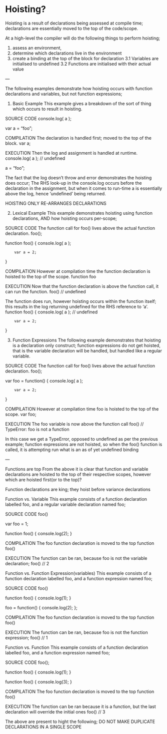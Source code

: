 # Hoisting?
Hoisting is a result of declarations being assessed at compile time; declarations are essentially moved to the top of the code/scope.

At a high-level the compiler will do the following things to perform hoisting;

1. assess an environment, 
2. determine which declarations  live in the environment
3. create a binding at the top of the block for declaration
  3.1 Variables are initialised to undefined
  3.2 Functions are initialised with their actual value 

—


The following examples demonstrate how hoisting occurs with function declarations and variables, but not function expressions;

1. Basic Example
This example gives a breakdown of the sort of thing which occurs to result in hoisting.

SOURCE CODE
console.log( a );

var a = “foo”;

COMPILATION
The declaration is handled first; moved to the top of the block.
var a;

EXECUTION
Then the log and assignment is handled at runtime.
console.log( a ); // undefined

a = “foo”;

The fact that the log doesn’t throw and error demonstrates the hoisting does occur; 
The RHS look-up in the console.log occurs before the declaration in the assignment, but when it comes to run-time a is essentially above the log, hence  ‘undefined’ being returned.

HOISTING ONLY RE-ARRANGES DECLARATIONS

2. Lexical Example 
This example demonstrates hoisting using function declarations, AND how hoisting occurs per-scope;

SOURCE CODE
The function call for foo() lives above the actual function declaration.
foo();

function foo() {
        console.log( a );


        var a = 2;
}

COMPILATION
However at compilation time the function declaration is hoisted to the top of the scope.
function foo

EXECUTION
Now that the function declaration is above the function call, it can run the function.
foo() // undefined

The function does run, however hoisting occurs within the function itself; this results in the log returning undefined for the RHS reference to ‘a’.
function foo() {
        console.log( a ); // undefined

        var a = 2;
}


3. Function Expressions
The following example demonstrates that hoisting is a declaration only construct; 
function expressions do not get hoisted, that is the variable declaration will be handled, but handled like a regular variable.

SOURCE CODE
The function call for foo() lives above the actual function declaration.
foo();

var foo = function() {
        console.log( a );

        var a = 2;
}

COMPILATION
However at compilation time foo is hoisted to the top of the scope.
var foo;

EXECUTION
The foo variable is now above the function call
foo() // TypeError: foo is not a function

In this case we get a TypeError, opposed to undefined as per the previous example; function expressions are not hoisted, so when the foo() function is called, it is attempting run what is an as of yet undefined binding 

—

Functions are top
From the above it is clear that function and variable declarations are hoisted to the top of their respective scopes, however which are hoisted first(or to the top)?

Function declarations are king; they hoist before variance declarations

Function vs. Variable
This example consists of a function declaration labelled foo, and a regular variable declaration named foo;

SOURCE CODE
foo()

var foo = 1;

function foo() {
    console.log(2);
}


COMPILATION
The foo function declaration is moved to the top
function foo() 

EXECUTION
The function can be ran, because foo is not the variable declaration;
foo() // 2

Function vs. Function Expression(variables)
This example consists of a function declaration labelled foo, and a function expression named foo;

SOURCE CODE
foo()

function foo() {
        console.log(1);
}

foo = function() {
        console.log(2);
};

COMPILATION
The foo function declaration is moved to the top
function foo() 

EXECUTION
The function can be ran, because foo is not the function expression;
foo() // 1


Function vs. Function
This example consists of a function declaration labelled foo, and a function expression named foo;

SOURCE CODE
foo();

function foo() {
  console.log(1);
}

function foo() {
  console.log(3);
}

COMPILATION
The foo function declaration is moved to the top
function foo() 

EXECUTION
The function can be ran because it is a function, but the last declaration will override the initial ones
foo() // 3

The above are present to hight the following;
DO NOT MAKE DUPLICATE DECLARATIONS IN A SINGLE SCOPE